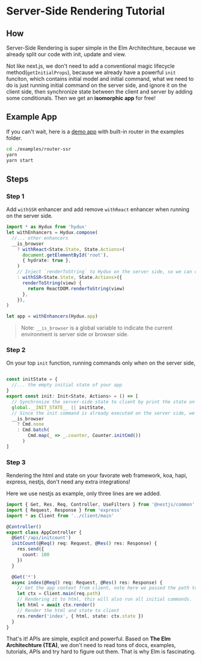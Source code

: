 # Server-Side Rendering Tutorial

## How

Server-Side Rendering is super simple in the Elm Architechture, because we already split our code with init, update and view.

Not like next.js, we don't need to add a conventional magic lifecycle method(`getInitialProps`), because we already have a powerful `init` funciton, which contains initial model and initial command, what we need to do is just running initial command on the server side, and ignore it on the client side, then synchronize state between the client and server by adding some conditionals. Then we get an **isomorphic app** for free!

## Example App

If you can't wait, here is a [demo app](https://github.com/hydux/hydux/tree/master/examples/router-ssr) with built-in router in the examples folder.

```sh
cd ./examples/router-ssr
yarn
yarn start
```

## Steps

### Step 1

Add `withSSR` enhancer and add remove `withReact` enhancer when running on the server side.

```ts
import * as Hydux from 'hydux'
let withEnhancers = Hydux.compose(
  //... other enhancers
  __is_browser
    ? withReact<State.State, State.Actions>(
      document.getElementById('root'),
      { hydrate: true },
    )
    // Inject `renderToString` to Hydux on the server side, so we can call `ctx.render` to run all init commands and render the vdom to html string.
    : withSSR<State.State, State.Actions>({
      renderToString(view) {
        return ReactDOM.renderToString(view)
      },
    }),
)

let app = withEnhancers(Hydux.app)
```

> Note: `__is_browser` is a global variable to indicate the current environment is server side or browser side.

### Step 2

On your top `init` function, running commands only when on the server side,

```ts

const initState = {
  //... the empty initial state of your app
}
export const init: Init<State, Actions> = () => [
  // Synchronize the server-side state to client by print the state on the html
  global.__INIT_STATE__ || initState,
  // Since the init command is already executed on the server side, we can simply ignore it on the browser side.
  __is_browser
    ? Cmd.none
    : Cmd.batch(
        Cmd.map(_ => _.counter, Counter.initCmd())
      )
]
```

### Step 3

Rendering the html and state on your favorate web framework, koa, hapi, express, nestjs, don't need any extra integrations!

Here we use nestjs as example, only three lines are we added.

```ts
import { Get, Res, Req, Controller, UseFilters } from '@nestjs/common'
import { Request, Response } from 'express'
import * as Client from '../client/main'

@Controller()
export class AppController {
  @Get('/api/initcount')
  initCount(@Req() req: Request, @Res() res: Response) {
    res.send({
      count: 100
    })
  }

  @Get('*')
  async index(@Req() req: Request, @Res() res: Response) {
    // Get the app context from client, note here we passed the path to the client router.
    let ctx = Client.main(req.path)
    // Rendering it to html, this will also run all initial commands.
    let html = await ctx.render()
    // Render the html and state to client
    res.render('index', { html, state: ctx.state })
  }
}

```

That's it! APIs are simple, explicit and powerful. Based on **The Elm Architechture (TEA)**, we don't need to read tons of docs, examples, tutorials, APIs and try hard to figure out them. That is why Elm is fascinating.
